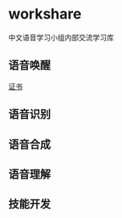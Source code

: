 # workshare
中文语音学习小组内部交流学习库

## 语音唤醒

[证书](https://github.com/liang97/workshare/blob/master/LICENSE)

## 语音识别

## 语音合成

## 语音理解

## 技能开发
